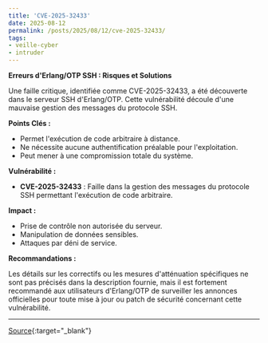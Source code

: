 ```yaml
---
title: 'CVE-2025-32433'
date: 2025-08-12
permalink: /posts/2025/08/12/cve-2025-32433/
tags:
- veille-cyber
- intruder
---
```

**Erreurs d'Erlang/OTP SSH : Risques et Solutions**

Une faille critique, identifiée comme CVE-2025-32433, a été découverte dans le serveur SSH d'Erlang/OTP. Cette vulnérabilité découle d'une mauvaise gestion des messages du protocole SSH.

**Points Clés :**

*   Permet l'exécution de code arbitraire à distance.
*   Ne nécessite aucune authentification préalable pour l'exploitation.
*   Peut mener à une compromission totale du système.

**Vulnérabilité :**

*   **CVE-2025-32433** : Faille dans la gestion des messages du protocole SSH permettant l'exécution de code arbitraire.

**Impact :**

*   Prise de contrôle non autorisée du serveur.
*   Manipulation de données sensibles.
*   Attaques par déni de service.

**Recommandations :**

Les détails sur les correctifs ou les mesures d'atténuation spécifiques ne sont pas précisés dans la description fournie, mais il est fortement recommandé aux utilisateurs d'Erlang/OTP de surveiller les annonces officielles pour toute mise à jour ou patch de sécurité concernant cette vulnérabilité.

---
[Source](https://cvemon.intruder.io/cves/CVE-2025-32433){:target="_blank"}
